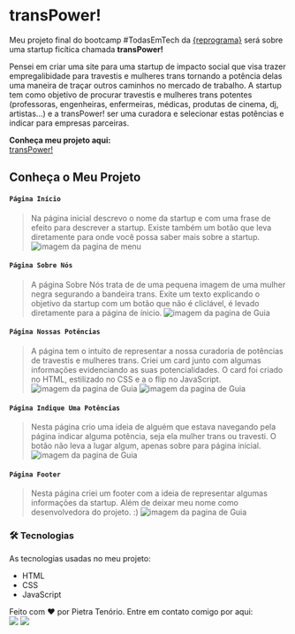 # transPower!
Meu projeto final do bootcamp #TodasEmTech da [{reprograma}](https://www.reprograma.com.br/) será sobre uma startup ficítica chamada **transPower!**<br> 

Pensei em criar uma site para uma startup de impacto social que visa trazer empregalibidade para travestis e mulheres trans tornando a potência delas uma maneira de traçar outros caminhos no mercado de trabalho. A startup tem como objetivo de procurar travestis e mulheres trans potentes (professoras, engenheiras, enfermeiras, médicas, produtas de cinema, dj, artistas...) e a transPower! ser uma curadora e selecionar estas potências e indicar para empresas parceiras.<br/>


**Conheça meu projeto aqui:**<br/>
[transPower!](https://transpower.netlify.app/)
## Conheça o Meu Projeto
 #### `Página Início`
 > Na página inicial descrevo o nome da startup e com uma frase de efeito para descrever a startup. Existe também um botão que leva diretamente para onde você possa saber mais sobre a startup. 
![imagem da pagina de menu](https://user-images.githubusercontent.com/101955241/181865227-c921204e-8d09-4a0f-acb1-7ba60f655dc6.jpeg) 

#### `Página Sobre Nós`
> A página Sobre Nós trata de de uma pequena imagem de uma mulher negra segurando a bandeira trans. Exite um texto explicando o objetivo da startup com um botão que não é cliclável, é levado diretamente para a página de ínicio.
![imagem da pagina de Guia](https://user-images.githubusercontent.com/101955241/181865252-d7289087-ab1c-4fa0-8223-a55358557080.jpeg) 

#### `Página Nossas Potências`
> A página tem o intuito de representar a nossa curadoria de potências de travestis e mulheres trans. Criei um card junto com algumas informações evidenciando as suas potencialidades. O card foi criado no HTML, estilizado no CSS e a o flip no JavaScript. 
![imagem da pagina de Guia](https://user-images.githubusercontent.com/101955241/181865271-9eef29e6-8c4e-481b-b478-a6a2aca17041.jpeg) 
![imagem da pagina de Guia](https://user-images.githubusercontent.com/101955241/181865295-5a620529-1265-4882-838a-8b0e288518f4.jpeg) 

#### `Página Indique Uma Potências`
> Nesta página crio uma ideia de alguém que estava navegando pela página indicar alguma potência, seja ela mulher trans ou travesti. O botão não leva a lugar algum, apenas sobre para página inicial.
![imagem da pagina de Guia](https://user-images.githubusercontent.com/101955241/181865305-f035824a-0f1e-47c8-b815-87a41bf47d22.jpeg) 

#### `Página Footer`
> Nesta página criei um footer com a ideia de representar algumas informações da startup. Além de deixar meu nome como desenvolvedora do projeto. :)
![imagem da pagina de Guia](https://user-images.githubusercontent.com/101955241/181865394-82a5672e-3d93-4533-b134-4719ff1295ae.jpeg) 


### 🛠 Tecnologias

As tecnologias usadas no meu projeto:

- HTML
- CSS
- JavaScript

Feito com ❤️ por Pietra Tenório. Entre em contato comigo por aqui:
<br>
<a href = "mailto:tenoriopietra@gmail.com"><img src="https://img.shields.io/badge/Gmail-D14836?style=for-the-badge&logo=gmail&logoColor=white" target="_blank"></a>
<a href="https://www.linkedin.com/in/pietra-tenorio" target="_blank"><img src="https://img.shields.io/badge/-LinkedIn-%230077B5?style=for-the-badge&logo=linkedin&logoColor=white" target="_blank"></a>  
